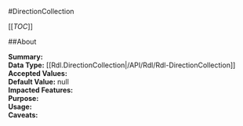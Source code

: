 #DirectionCollection

[[_TOC_]]

##About

**Summary:**   
**Data Type:** [[Rdl.DirectionCollection|/API/Rdl/Rdl-DirectionCollection]]  
**Accepted Values:**   
**Default Value:** null  
**Impacted Features:**   
**Purpose:**   
**Usage:**   
**Caveats:**   

